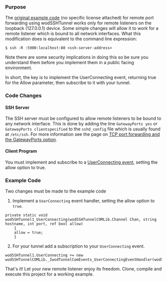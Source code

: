 ### Purpose
The [original example code](http://www.weonlydo.com/code.asp?did=Remote-port-forwarding&lang=CS) (no specific license attached) for remote port forwarding using wodSSHTunnel works only for remote listeners on the loopback (127.0.0.1) device. Some simple changes will allow it to work for a remote listener which is bound to all network interfaces. What this modification does is equivalent to the command line expression:
```
$ ssh -R :5900:localhost:80 <ssh-server-address>
```
Note there are some security implications in doing this so be sure you understand them before you implement them in a public facing environment.

In short, the key is to implement the UserConnecting event, returning true for the Allow parameter, then subscribe to it with your tunnel.

### Code Changes
#### SSH Server
The SSH server must be configured to allow remote listeners to be bound to any network interface. This is done by adding the line `GatewayPorts yes` or `GatewayPorts clientspecified` to the `sshd_config` file which is usually found at `/etc/ssh`. For more information see the page on [TCP port forwarding and the GatewayPorts option](http://www.snailbook.com/faq/gatewayports.auto.html).

#### Client Program
You must implement and subscribe to a [UserConnecting event](http://www.weonlydo.com/SSHTunnel/Help/wodSSHTunnel-UserConnecting-Event.html), setting the allow option to true.
### Example Code
Two changes must be made to the example code

1. Implement a `UserConnecting` event handler, setting the allow option to `true`.
```
private static void wodSSHTunnel1_UserConnecting(wodSSHTunnelCOMLib.Channel Chan, string hostname, int port, ref bool allow)
	{
	allow = true;
	}
```
2. For your tunnel add a subscription to your `UserConnecting` event.
```
wodSSHTunnel1.UserConnecting += new wodSSHTunnelCOMLib._IwodTunnelComEvents_UserConnectingEventHandler(wodSSHTunnel1_UserConnecting);
```

That's it! Let your new remote listener enjoy its freedom. Clone, compile and execute this project for a working example.